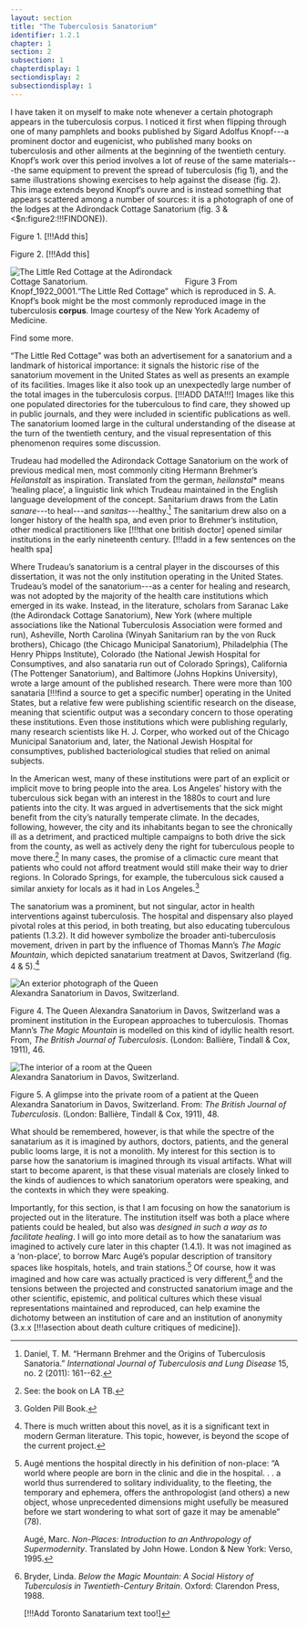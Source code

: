 ```yaml
---
layout: section
title: "The Tuberculosis Sanatorium"
identifier: 1.2.1
chapter: 1
section: 2
subsection: 1
chapterdisplay: 1
sectiondisplay: 2
subsectiondisplay: 1
---
```


I have taken it on myself to make note whenever a certain photograph appears in the tuberculosis corpus. I noticed it first when flipping through one of many pamphlets and books published by Sigard Adolfus Knopf---a prominent doctor and eugenicist, who published many books on tuberculosis and other ailments at the beginning of the twentieth century. Knopf’s work over this period involves a lot of reuse of the same materials---the same equipment to prevent the spread of tuberculosis (fig 1), and the same illustrations showing exercises to help against the disease (fig. 2). This image extends beyond Knopf’s ouvre and is instead something that appears scattered among a number of sources: it is a photograph of one of the lodges at the Adirondack Cottage Sanatorium (fig. 3 & <$n:figure2:!!!FINDONE)). 

Figure 1. [!!!Add this]

Figure 2. [!!!Add this]

<img id="Knopf_1922_0001_Cropped" src="{{ site.baseurl }}/assets/items/Knopf_1922_0001_Cropped.jpg" alt="The Little Red Cottage at the Adirondack Cottage Sanatorium." style="max-width:60%;height:auto;">
Figure 3 From Knopf_1922_0001.“The Little Red Cottage” which is reproduced in S. A. Knopf’s book might be the most commonly reproduced image in the tuberculosis <b><span data-tooltip aria-haspopup="true" class="tooltip-mouseover" data-disable-hover="false" tabindex="1" title="Corpus here refers to the creation of a collection of written texts which are used for quantitative analysis. Most commonly, corpuses are constructed for computational linguistic studies, but are also used by digital humanists interested in textual analysis.">corpus</span></b>. Image courtesy of the New York Academy of Medicine. 

Find some more.

“The Little Red Cottage” was both an advertisement for a sanatorium and a landmark of historical importance: it signals the historic rise of the sanatorium movement in the United States as well as presents an example of its facilities. Images like it also took up an unexpectedly large number of the total images in the tuberculosis corpus. [!!!ADD DATA!!!] Images like this one populated directories for the tuberculous to find care, they showed up in public journals, and they were included in scientific publications as well. The sanatorium loomed large in the cultural understanding of the disease at the turn of the twentieth century, and the visual representation of this phenomenon requires some discussion.

Trudeau had modelled the Adirondack Cottage Sanatorium on the work of previous medical men, most commonly citing Hermann Brehmer’s *Heilanstalt* as inspiration. Translated from the german, *heilanstal** means ‘healing place’, a linguistic link which Trudeau maintained in the English language development of the concept. Sanitarium draws from the Latin *sanare*---to heal---and *sanitas*---healthy.[^fn1] The sanitarium drew also on a longer history of the health spa, and even prior to Brehmer’s institution, other medical practitioners like [!!!that one british doctor] opened similar institutions in the early nineteenth century. [!!!add in a few sentences on the health spa]

Where Trudeau’s sanatorium is a central player in the discourses of this dissertation, it was not the only institution operating in the United States. Trudeau’s model of the sanatorium---as a center for healing and research‚ was not adopted by the majority of the health care institutions which emerged in its wake. Instead, in the literature, scholars from Saranac Lake (the Adirondack Cottage Sanatorium), New York (where multiple associations like the National Tuberculosis Association were formed and run), Asheville, North Carolina (Winyah Sanitarium ran by the von Ruck brothers), Chicago (the Chicago Municipal Sanatorium), Philadelphia (The Henry Phipps Institute), Colorado (the National Jewish Hospital for Consumptives, and also sanataria run out of Colorado Springs), California (The Pottenger Sanatorium), and Baltimore (Johns Hopkins University), wrote a large amount of the published research. There were more than 100 sanataria [!!!find a source to get a specific number] operating in the United States, but a relative few were publishing scientific research on the disease, meaning that scientific output was a secondary concern to those operating these institutions. Even those institutions which were publishing regularly, many research scientists like H. J. Corper, who worked out of the Chicago Municipal Sanatorium and, later, the National Jewish Hospital for consumptives, published bacteriological studies that relied on animal subjects. 

In the American west, many of these institutions were part of an explicit or implicit move to bring people into the area. Los Angeles’ history with the tuberculous sick began with an interest in the 1880s to court and lure patients into the city. It was argued in advertisements that the sick might benefit from the city’s naturally temperate climate. In the decades, following, however, the city and its inhabitants began to see the chronically ill as a detriment, and practiced multiple campaigns to both drive the sick from the county, as well as actively deny the right for tuberculous people to move there.[^fn2] In many cases, the promise of a climactic cure meant that patients who could not afford treatment would still make their way to drier regions. In Colorado Springs, for example, the tuberculous sick caused a similar anxiety for locals as it had in Los Angeles.[^fn3]

The sanatorium was a prominent, but not singular, actor in health interventions against tuberculosis. The hospital and dispensary also played pivotal roles at this period, in both treating, but also educating tuberculous patients (1.3.2). It did however symbolize the broader anti-tuberculosis movement, driven in part by the influence of Thomas Mann’s *The Magic Mountain*, which depicted sanatarium treatment at Davos, Switzerland (fig. 4 & 5).[^fn4]

<img id="TheBritishJournalofTuberc5_1911_61" src="{{ site.baseurl }}/assets/items/TheBritishJournalofTuberc5_1911_61.jpg" alt="An exterior photograph of the Queen Alexandra Sanatorium in Davos, Switzerland." style="max-width:60%;height:auto;">

Figure 4. The Queen Alexandra Sanatorium in Davos, Switzerland was a prominent institution in the European approaches to tuberculosis. Thomas Mann’s *The Magic Mountain* is modelled on this kind of idyllic health resort. From, *The British Journal of Tuberculosis*. (London: Ballière, Tindall & Cox, 1911), 46.

<img id="TheBritishJournalofTuberc5_1911_63" src="{{ site.baseurl }}/assets/items/TheBritishJournalofTuberc5_1911_61.jpg" alt="The interior of a room at the Queen Alexandra Sanatorium in Davos, Switzerland." style="max-width:60%;height:auto;">

Figure 5. A glimpse into the private room of a patient at the Queen Alexandra Sanatorium in Davos, Switzerland. From: *The British Journal of Tuberculosis*. (London: Ballière, Tindall & Cox, 1911), 48.

What should be remembered, however, is that while the spectre of the sanatarium as it is imagined by authors, doctors, patients, and the general public looms large, it is not a monolith. My interest for this section is to parse how the sanatorium is imagined through its visual artifacts. What will start to become aparent, is that these visual materials are closely linked to the kinds of audiences to which sanatorium operators were speaking, and the contexts in which they were speaking.

Importantly, for this section, is that I am focusing on how the sanatorium is projected out in the literature. The institution itself was both a place where patients could be healed, but also was *designed in such a way as to facilitate healing*. I will go into more detail as to how the sanatarium was imagined to actively cure later in this chapter (1.4.1). It was not imagined as a ‘non-place’, to borrow Marc Augé’s popular description of transitory spaces like hospitals, hotels, and train stations.[^fn5] Of course, how it was imagined and how care was actually practiced is very different,[^fn6] and the tensions between the projected and constructed sanatorium image and the other scientific, epistemic, and political cultures which these visual representations maintained and reproduced, can help examine the dichotomy between an institution of care and an institution of anonymity (3.x.x [!!!asection about death culture critiques of medicine]).

[^fn1]: Daniel, T. M. “Hermann Brehmer and the Origins of Tuberculosis Sanatoria.” *International Journal of Tuberculosis and Lung Disease* 15, no. 2 (2011): 161--62.

[^fn2]: See: the book on LA TB.

[^fn3]: Golden Pill Book.

[^fn4]: There is much written about this novel, as it is a significant text in modern German literature. This topic, however, is beyond the scope of the current project.

[^fn5]: Augé mentions the hospital directly in his definition of non-place: “A world where people are born in the clinic and die in the hospital. . . a world thus surrendered to solitary individuality, to the fleeting, the temporary and ephemera, offers the anthropologist (and others) a new object, whose unprecedented dimensions might usefully be measured before we start wondering to what sort of gaze it may be amenable” (78).
	
	Augé, Marc. *Non-Places: Introduction to an Anthropology of Supermodernity*. Translated by John Howe. London & New York: Verso, 1995.

[^fn6]: Bryder, Linda. *Below the Magic Mountain: A Social History of Tuberculosis in Twentieth-Century Britain*. Oxford: Clarendon Press, 1988.
	
	[!!!Add Toronto Sanatarium text too!]